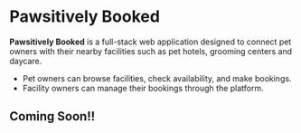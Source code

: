 # Pawsitively Booked

**Pawsitively Booked** is a full-stack web application designed to connect pet owners with their nearby facilities such as pet hotels, grooming centers and daycare.
- Pet owners can browse facilities, check availability, and make bookings.
- Facility owners can manage their bookings through the platform.

## Coming Soon!!
